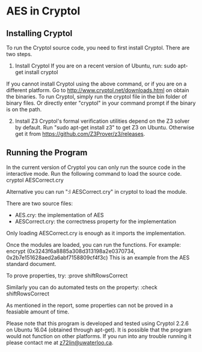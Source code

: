 AES in Cryptol
==============

Installing Cryptol
------------------

To run the Cryptol source code, you need to first install Cryptol.
There are two steps.

1. Install Cryptol
If you are on a recent version of Ubuntu, run:
   sudo apt-get install cryptol

If you cannot install Cryptol using the above command, or if you are
on a different platform. Go to http://www.cryptol.net/downloads.html
on obtain the binaries.
To run Cryptol, simply run the cryptol file in the bin folder of binary files.
Or directly enter "cryptol" in your command prompt if the binary is on
the path.

2. Install Z3
Cryptol's formal verification utilities depend on the Z3 solver by default.
Run "sudo apt-get install z3" to get Z3 on Ubuntu.
Otherwise get it from https://github.com/Z3Prover/z3/releases.

Running the Program
-------------------

In the current version of Cryptol you can only run the source code in the
interactive mode.
Run the following command to load the source code.
    cryptol AESCorrect.cry

Alternative you can run ":l AESCorrect.cry" in cryptol to load the module.

There are two source files:
- AES.cry: the implementation of AES
- AESCorrect.cry: the correctness property for the implementation

Only loading AESCorrect.cry is enough as it imports the implementation.

Once the modules are loaded, you can run the functions. For example:
     encrypt (0x3243f6a8885a308d313198a2e0370734, 0x2b7e151628aed2a6abf7158809cf4f3c)
This is an example from the AES standard document.

To prove properties, try:
   :prove shiftRowsCorrect

Similarly you can do automated tests on the property:
   :check shiftRowsCorrect

As mentioned in the report, some properties can not be proved in a feasiable
amount of time.

Please note that this program is developed and tested using Cryptol 2.2.6
on Ubuntu 16.04 (obtained through apt-get). It is possible that the program
would not function on other platforms. If you run into any trouble running it
please contact me at z72lin@uwaterloo.ca.




